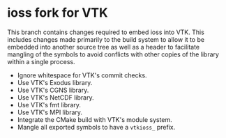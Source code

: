 # ioss fork for VTK

This branch contains changes required to embed ioss into VTK. This includes
changes made primarily to the build system to allow it to be embedded into
another source tree as well as a header to facilitate mangling of the symbols
to avoid conflicts with other copies of the library within a single process.

  * Ignore whitespace for VTK's commit checks.
  * Use VTK's Exodus library.
  * Use VTK's CGNS library.
  * Use VTK's NetCDF library.
  * Use VTK's fmt library.
  * Use VTK's MPI library.
  * Integrate the CMake build with VTK's module system.
  * Mangle all exported symbols to have a `vtkioss_` prefix.
